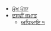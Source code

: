 <!-- markdown-link-check-disable -->
* [ਮੁੱਖ ਪੰਨਾ](/)
* [ਦਸਵੀਂ ਜਮਾਤ](/Class-X/guide.md "10th Class")
  * [ਅਧਿਆਇ ੧](/Class-X/chapter01/guide.md "Chapter 1")